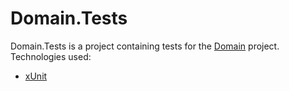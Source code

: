 # Domain.Tests

Domain.Tests is a project containing tests for the [Domain](../../src/Domain/) project. Technologies used:

- [xUnit](https://xunit.net/)
